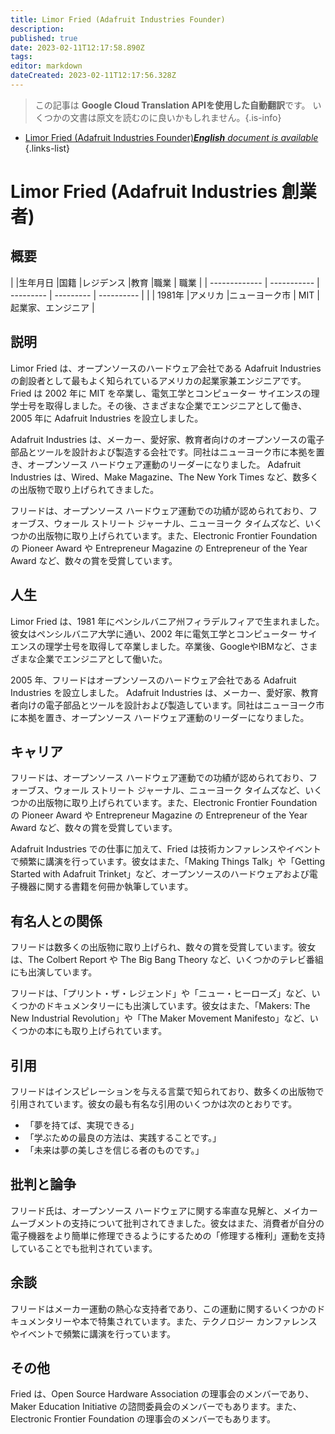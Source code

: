 ```yaml
---
title: Limor Fried (Adafruit Industries Founder)
description: 
published: true
date: 2023-02-11T12:17:58.890Z
tags: 
editor: markdown
dateCreated: 2023-02-11T12:17:56.328Z
---
```


> この記事は **Google Cloud Translation APIを使用した自動翻訳**です。
いくつかの文書は原文を読むのに良いかもしれません。{.is-info}



- [Limor Fried (Adafruit Industries Founder)***English** document is available*](/en/Knowledge-base/Dictionary/Person/limor-fried-adafruit-industries-founder)
{.links-list}


# Limor Fried (Adafruit Industries 創業者)

## 概要

| |生年月日 |国籍 |レジデンス |教育 |職業 | 職業
| | ------------- | ----------- | --------- | --------- | ---------- |
| | 1981年 |アメリカ |ニューヨーク市 | MIT |起業家、エンジニア |

## 説明

Limor Fried は、オープンソースのハードウェア会社である Adafruit Industries の創設者として最もよく知られているアメリカの起業家兼エンジニアです。 Fried は 2002 年に MIT を卒業し、電気工学とコンピューター サイエンスの理学士号を取得しました。その後、さまざまな企業でエンジニアとして働き、2005 年に Adafruit Industries を設立しました。

Adafruit Industries は、メーカー、愛好家、教育者向けのオープンソースの電子部品とツールを設計および製造する会社です。同社はニューヨーク市に本拠を置き、オープンソース ハードウェア運動のリーダーになりました。 Adafruit Industries は、Wired、Make Magazine、The New York Times など、数多くの出版物で取り上げられてきました。

フリードは、オープンソース ハードウェア運動での功績が認められており、フォーブス、ウォール ストリート ジャーナル、ニューヨーク タイムズなど、いくつかの出版物に取り上げられています。また、Electronic Frontier Foundation の Pioneer Award や Entrepreneur Magazine の Entrepreneur of the Year Award など、数々の賞を受賞しています。

## 人生

Limor Fried は、1981 年にペンシルバニア州フィラデルフィアで生まれました。彼女はペンシルバニア大学に通い、2002 年に電気工学とコンピューター サイエンスの理学士号を取得して卒業しました。卒業後、GoogleやIBMなど、さまざまな企業でエンジニアとして働いた。

2005 年、フリードはオープンソースのハードウェア会社である Adafruit Industries を設立しました。 Adafruit Industries は、メーカー、愛好家、教育者向けの電子部品とツールを設計および製造しています。同社はニューヨーク市に本拠を置き、オープンソース ハードウェア運動のリーダーになりました。

## キャリア

フリードは、オープンソース ハードウェア運動での功績が認められており、フォーブス、ウォール ストリート ジャーナル、ニューヨーク タイムズなど、いくつかの出版物に取り上げられています。また、Electronic Frontier Foundation の Pioneer Award や Entrepreneur Magazine の Entrepreneur of the Year Award など、数々の賞を受賞しています。

Adafruit Industries での仕事に加えて、Fried は技術カンファレンスやイベントで頻繁に講演を行っています。彼女はまた、「Making Things Talk」や「Getting Started with Adafruit Trinket」など、オープンソースのハードウェアおよび電子機器に関する書籍を何冊か執筆しています。

## 有名人との関係

フリードは数多くの出版物に取り上げられ、数々の賞を受賞しています。彼女は、The Colbert Report や The Big Bang Theory など、いくつかのテレビ番組にも出演しています。

フリードは、「プリント・ザ・レジェンド」や「ニュー・ヒーローズ」など、いくつかのドキュメンタリーにも出演しています。彼女はまた、「Makers: The New Industrial Revolution」や「The Maker Movement Manifesto」など、いくつかの本にも取り上げられています。

## 引用

フリードはインスピレーションを与える言葉で知られており、数多くの出版物で引用されています。彼女の最も有名な引用のいくつかは次のとおりです。

- 「夢を持てば、実現できる」
- 「学ぶための最良の方法は、実践することです。」
- 「未来は夢の美しさを信じる者のものです。」

## 批判と論争

フリード氏は、オープンソース ハードウェアに関する率直な見解と、メイカー ムーブメントの支持について批判されてきました。彼女はまた、消費者が自分の電子機器をより簡単に修理できるようにするための「修理する権利」運動を支持していることでも批判されています。

## 余談

フリードはメーカー運動の熱心な支持者であり、この運動に関するいくつかのドキュメンタリーや本で特集されています。また、テクノロジー カンファレンスやイベントで頻繁に講演を行っています。

## その他

Fried は、Open Source Hardware Association の理事会のメンバーであり、Maker Education Initiative の諮問委員会のメンバーでもあります。また、Electronic Frontier Foundation の理事会のメンバーでもあります。